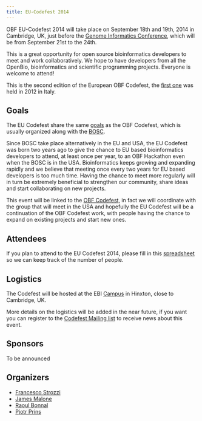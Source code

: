 ```yaml
---
title: EU-Codefest 2014
---
```


OBF EU-Codefest 2014 will take place on September 18th and 19th, 2014 in
Cambridge, UK, just before the [Genome Informatics
Conference](https://registration.hinxton.wellcome.ac.uk/display_info.asp?id=406),
which will be from September 21st to the 24th.

This is a great opportunity for open source bioinformatics developers to
meet and work collaboratively. We hope to have developers from all the
OpenBio, bioinformatics and scientific programming projects. Everyone is
welcome to attend!

This is the second edition of the European OBF Codefest, the [first
one](http://www.open-bio.org/wiki/EU_Codefest_2012) was held in 2012 in
Italy.

Goals
-----

The EU Codefest share the same
[goals](http://www.open-bio.org/wiki/Codefest_2014#Goals) as the OBF
Codefest, which is usually organized along with the
[BOSC](http://www.open-bio.org/wiki/BOSC).

Since BOSC take place alternatively in the EU and USA, the EU Codefest
was born two years ago to give the chance to EU based bioinformatics
developers to attend, at least once per year, to an OBF Hackathon even
when the BOSC is in the USA. Bioinformatics keeps growing and expanding
rapidly and we believe that meeting once every two years for EU based
developers is too much time. Having the chance to meet more regularly
will in turn be extremely beneficial to strengthen our community, share
ideas and start collaborating on new projects.

This event will be linked to the [OBF
Codefest](http://www.open-bio.org/wiki/Codefest_2014), in fact we will
coordinate with the group that will meet in the USA and hopefully the EU
Codefest will be a continuation of the OBF Codefest work, with people
having the chance to expand on existing projects and start new ones.

Attendees
---------

If you plan to attend to the EU Codefest 2014, please fill in this
[spreadsheet](https://docs.google.com/spreadsheets/d/1vSLuVSHg139b7TdZnHAQXy0ZetikN7PZOILX0cBUKR8/edit?usp=sharing)
so we can keep track of the number of people.

Logistics
---------

The Codefest will be hosted at the EBI
[Campus](http://www.ebi.ac.uk/about/travel) in Hinxton, close to
Cambridge, UK.

More details on the logistics will be added in the near future, if you
want you can register to the [Codefest Mailing
list](https://groups.google.com/forum/?fromgroups#!forum/openbio-codefest-2014)
to receive news about this event.

Sponsors
--------

To be announced

Organizers
----------

-   [Francesco Strozzi](https://github.com/fstrozzi)
-   [James Malone](http://www.ebi.ac.uk/~malone/)
-   [Raoul Bonnal](https://github.com/helios)
-   [Pjotr Prins](https://thebird.nl/)

